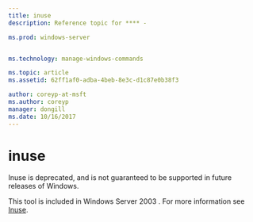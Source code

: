 ```yaml
---
title: inuse
description: Reference topic for **** - 

ms.prod: windows-server


ms.technology: manage-windows-commands

ms.topic: article
ms.assetid: 62ff1af0-adba-4beb-8e3c-d1c87e0b38f3

author: coreyp-at-msft
ms.author: coreyp
manager: dongill
ms.date: 10/16/2017
---
```


# inuse



Inuse is deprecated, and is not guaranteed to be supported in future releases of Windows.

This tool is included in Windows Server 2003 . For more information see [Inuse](https://technet.microsoft.com/library/dd996699(v=ws.10).aspx).